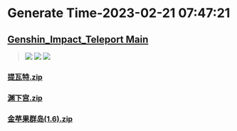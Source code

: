 # Generate Time-2023-02-21 07:47:21

## [Genshin_Impact_Teleport Main](https://github.com/Sam5440/Genshin_Impact_Teleport)

>![](https://komarev.com/ghpvc/?username=done439)
>![](https://komarev.com/ghpvc/?username=done438)
>![](https://komarev.com/ghpvc/?username=done437)

### [提瓦特.zip](https://raw.githubusercontent.com/Sam5440/Genshin_Impact_Teleport/download/AutoGeneratePoint/Points%28SortByItemKind%29%5Bver2.8%5D%5Bcn-en%5D%5B2022-10-19%5D/Teleport%20ALL%20Range20m%20y_offset_3m%20CN/%E5%8A%A8%E7%89%A9/%E8%9E%83%E8%9F%B9/%E6%8F%90%E7%93%A6%E7%89%B9.zip)

### [渊下宫.zip](https://raw.githubusercontent.com/Sam5440/Genshin_Impact_Teleport/download/AutoGeneratePoint/Points%28SortByItemKind%29%5Bver2.8%5D%5Bcn-en%5D%5B2022-10-19%5D/Teleport%20ALL%20Range20m%20y_offset_3m%20CN/%E5%8A%A8%E7%89%A9/%E8%9E%83%E8%9F%B9/%E6%B8%8A%E4%B8%8B%E5%AE%AB.zip)

### [金苹果群岛(1.6).zip](https://raw.githubusercontent.com/Sam5440/Genshin_Impact_Teleport/download/AutoGeneratePoint/Points%28SortByItemKind%29%5Bver2.8%5D%5Bcn-en%5D%5B2022-10-19%5D/Teleport%20ALL%20Range20m%20y_offset_3m%20CN/%E5%8A%A8%E7%89%A9/%E8%9E%83%E8%9F%B9/%E9%87%91%E8%8B%B9%E6%9E%9C%E7%BE%A4%E5%B2%9B%281.6%29.zip)

